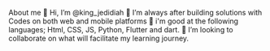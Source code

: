 About me
👋 Hi, I’m @king_jedidiah
👀 I’m always after building solutions with Codes on both web and mobile platforms
🌱 i'm good at the following languages; Html, CSS, JS, Python, Flutter and dart.
💞️ I’m looking to collaborate on what will facilitate my learning journey.
